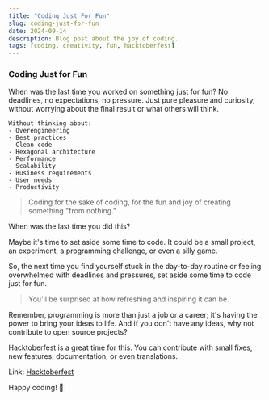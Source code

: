 ```yaml
---
title: "Coding Just For Fun"
slug: coding-just-for-fun
date: 2024-09-14
description: Blog post about the joy of coding.
tags: [coding, creativity, fun, hacktoberfest]
---
```


### Coding Just for Fun

When was the last time you worked on something just for fun?
No deadlines, no expectations, no pressure.
Just pure pleasure and curiosity, without worrying about the final result or what others will think.

```
Without thinking about:
- Overengineering
- Best practices
- Clean code
- Hexagonal architecture
- Performance
- Scalability
- Business requirements
- User needs
- Productivity
```

> Coding for the sake of coding, for the fun and joy of creating something "from nothing."

When was the last time you did this?

Maybe it's time to set aside some time to code. It could be a small project, an experiment, a programming challenge, or even a silly game.

So, the next time you find yourself stuck in the day-to-day routine or feeling overwhelmed with deadlines and pressures, set aside some time to code just for fun.

> You'll be surprised at how refreshing and inspiring it can be.

Remember, programming is more than just a job or a career; it's having the power to bring your ideas to life. And if you don't have any ideas, why not contribute to open source projects?

Hacktoberfest is a great time for this. You can contribute with small fixes, new features, documentation, or even translations.

Link: [Hacktoberfest](https://hacktoberfest.com/)

Happy coding! 🚀
